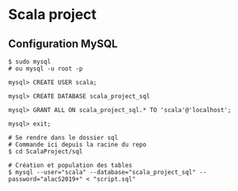 # Scala project

## Configuration MySQL

	$ sudo mysql
	# ou mysql -u root -p
	
	mysql> CREATE USER scala;
	
	mysql> CREATE DATABASE scala_project_sql
	
	mysql> GRANT ALL ON scala_project_sql.* TO 'scala'@'localhost';
	
	mysql> exit;
	
	# Se rendre dans le dossier sql
	# Commande ici depuis la racine du repo
	$ cd ScalaProject/sql
	
	# Création et population des tables
	$ mysql --user="scala" --database="scala_project_sql" --password="alacS2019+" < "script.sql"